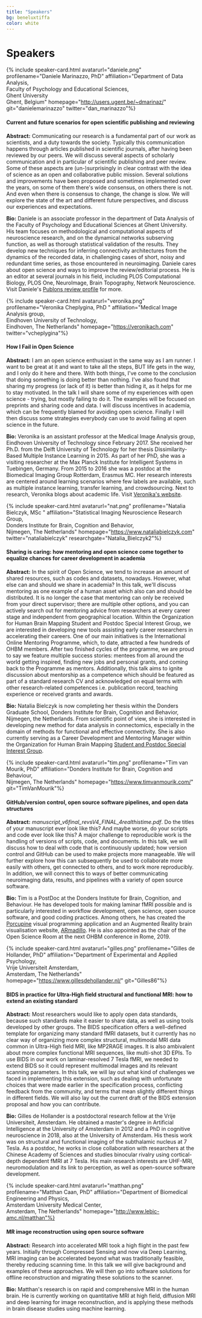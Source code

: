 ```yaml
---
title: "Speakers"
bg: beneluxtiffa
color: white
---
```


# Speakers

<a name="daniele"></a>

{% include speaker-card.html avatarurl="daniele.png" profilename="Daniele Marinazzo, PhD" affiliation="Department of Data Analysis,<br>Faculty of Psychology and Educational Sciences,<br>Ghent University <br>Ghent, Belgium" homepage="http://users.ugent.be/~dmarinaz/" git="danielemarinazzo" twitter="dan_marinazzo"%}

#### Current and future scenarios for open scientific publishing and reviewing
**Abstract:** 
Communicating our research is a fundamental part of our work as scientists, and a duty towards the society. Typically this communication happens through articles published in scientific journals, after having been reviewed by our peers. We will discuss several aspects of scholarly communication and in particular of scientific publishing and peer review. Some of these aspects are (un-)surprisingly in clear contrast with the idea of science as an open and collaborative public mission. Several solutions and improvements have been proposed and sometimes implemented over the years, on some of them there's wide consensus, on others there is not. And even when there is consensus to change, the change is slow. We will explore the state of the art and different future perspectives, and discuss our experiences and expectations.

**Bio:**
Daniele is an associate professor in the department of Data Analysis of the Faculty of Psychology and Educational Sciences at Ghent University. His team focuses on methodological and computational aspects of neuroscience research, and on the dynamical networks subserving function, as well as thorough statistical validation of the results. They develop new techniques for inferring connectivity architectures from the dynamics of the recorded data, in challenging cases of short, noisy and redundant time series, as those encountered in neuroimaging. Daniele cares about open science and ways to improve the review/editorial process. He is an editor at several journals in his field, including PLOS Computational Biology, PLOS One,  NeuroImage, Brain Topography, Network Neuroscience. Visit Daniele's [Publons review profile](https://publons.com/author/663417/daniele-marinazzo#profile) for more.


<a name="veronika"></a>
{% include speaker-card.html avatarurl="veronika.png" profilename="Veronika Cheplygina, PhD " affiliation="Medical Image Analysis group,<br>Eindhoven University of Technology,<br>Eindhoven, The Netherlands" homepage="https://veronikach.com" twitter="vcheplygina"%}

#### How I Fail in Open Science
**Abstract:**
I am an open science enthusiast in the same way as I am runner. I want to be great at it and want to take all the steps, BUT life gets in the way, and I only do it here and there. With both things, I've come to the conclusion that doing something is doing better than nothing. I've also found that sharing my progress (or lack of it) is better than hiding it, as it helps for me to stay motivated. In the talk I will share some of my experiences with open science - trying, but mostly failing to do it. The examples will be focused on preprints and sharing code and data. I will discuss incentives in academia, which can be frequently blamed for avoiding open science. Finally I will then discuss some strategies everybody can use to avoid failing at open science in the future.

**Bio:**
Veronika is an assistant professor at the Medical Image Analysis group, Eindhoven University of Technology since February 2017. She received her Ph.D. from the Delft University of Technology for her thesis Dissimilarity-Based Multiple Instance Learning in 2015. As part of her PhD, she was a visiting researcher at the Max Planck Institute for Intelligent Systems in Tuebingen, Germany. From 2015 to 2016 she was a postdoc at the Biomedical Imaging Group Rotterdam, Erasmus MC. Her research interests are centered around learning scenarios where few labels are available, such as multiple instance learning, transfer learning, and crowdsourcing. Next to research, Veronika blogs about academic life. Visit [Veronika's website](https://veronikach.com).


<a name="nat"></a>
{% include speaker-card.html avatarurl="nat.png" profilename="Natalia Bielczyk, MSc " affiliation="Statistical Imaging Neuroscience Research Group,<br>Donders Institute for Brain, Cognition and Behavior,<br>Nijmegen, The Netherlands" homepage="https://www.nataliabielczyk.com" twitter="nataliabielczyk" researchgate="Natalia_Bielczyk2"%}

#### Sharing is caring: how mentoring and open science come together to equalize chances for career development in academia

**Abstract:**
In the spirit of Open Science, we tend to increase an amount of shared resources, such as codes and datasets, nowadays. However, what else can and should we share in academia? In this talk, we'll discuss mentoring as one example of a human asset which also can and should be distributed. It is no longer the case that mentoring can only be received from your direct supervisor; there are multiple other options, and you can actively search out for mentoring advice from researchers at every career stage and independent from geographical location. Within the Organization for Human Brain Mapping Student and Postdoc Special Interest Group, we are interested in developing new tools assisting early career researchers in accelerating their careers. One of our main initiatives is the International Online Mentoring Programme, which, to date, attracted a few hundreds of OHBM members. After two finished cycles of the programme, we are proud to say we feature multiple success stories: mentees from all around the world getting inspired, finding new jobs and personal grants, and coming back to the Programme as mentors. Additionally, this talk aims to ignite discussion about mentorship as a competence which should be featured as part of a standard research CV and acknowledged on equal terms with other research-related competences i.e. publication record, teaching experience or received grants and awards.

**Bio:**
Natalia Bielczyk is now completing her thesis within the Donders Graduate School, Donders Institute for Brain, Cognition and Behavior, Nijmegen, the Netherlands. From scientific point of view, she is interested in developing new method for data analysis in connectomics, especially in the domain of methods for functional and effective connectivity. She is also currently serving as a Career Development and Mentoring Manager within the Organization for Human Brain Mapping [Student and Postdoc Special Interest Group](https://www.ohbmtrainees.com).


<a name="tim"></a>
{% include speaker-card.html avatarurl="tim.png" profilename="Tim van Mourik, PhD"  affiliation="Donders Institute for Brain, Cognition and Behaviour,<br> Nijmegen, The Netherlands" homepage="https://www.timvanmourik.com/" git="TimVanMourik"%}

#### GitHub/version control, open source software pipelines, and open data structures
**Abstract:** 
*manuscript_v6final_revsV4_FINAL_4realthistime.pdf*. Do the titles of your manuscript ever look like this? And maybe worse, do your scripts and code ever look like this? A major challenge to reproducible work is the handling of versions of scripts, code, and documents. In this talk, we will discuss how to deal with code that is continuously updated; how version control and GitHub can be used to make projects more manageable. We will further explore how this can subsequently be used to collaborate more easily with others, get connected to others, and to work more reproducibly. In addition, we will connect this to ways of better communicating neuroimaging data, results, and pipelines with a variety of open source software.

**Bio:**
Tim is a PostDoc at the Donders Institute for Brain, Cognition, and Behaviour. He has developed tools for making laminar fMRI possible and is particularly interested in workflow development, open science, open source software, and good coding practices. Among others, he has created the [Porcupine](https://timvanmourik.github.io/Porcupine) visual programming application and an Augmented Reality brain visualisation website, [ARmadillo](https://armadillobrain.app). He is also appointed as the chair of the Open Science Room at the next OHBM conference in Rome, 2019.


<a name="gilles"></a>
{% include speaker-card.html avatarurl="gilles.png" profilename="Gilles de Hollander, PhD"  affiliation="Department of Experimental and Applied Psychology,<br>Vrije Universiteit Amsterdam,<br>Amsterdam, The Netherlands" homepage="https://www.gillesdehollander.nl/" git="Gilles86"%}

#### BIDS in practice for Ultra-High field structural and functional MRI: how to extend an existing standard
**Abstract:** 
Most researchers would like to apply open data standards, because such standards make it easier to share data, as well as using tools developed by other groups. The BIDS specification offers a well-defined template for organizing many standard fMRI datasets, but it currently has no clear way of organizing more complex structural, multimodal MRI data common in Ultra-High field MRI, like MP2RAGE images. It is also ambivalent about more complex functional MRI sequences, like multi-shot 3D EPIs. To use BIDS in our work on laminar-resolved 7 Tesla fMRI, we needed to extend BIDS so it could represent multimodal images and its relevant scanning parameters. In this talk, we will lay out what kind of challenges we faced in implementing this extension, such as dealing with unfortunate choices that were made earlier in the specification process, conflicting feedback from the community, and terms that mean slightly different things in different fields. We will also lay out the current draft of the BIDS extension proposal and how you can contribute.

**Bio:**
Gilles de Hollander is a postdoctoral research fellow at the Vrije Universiteit, Amsterdam. He obtained a master's degree in Artificial Intelligence at the University of Amsterdam in 2012 and a PhD in cognitive neuroscience in 2018, also at the University of Amsterdam. His thesis work was on structural and functional imaging of the subthalamic nucleus at 7 Tesla. As a postdoc, he works in close collaboration with researchers at the Chinese Academy of Sciences and studies binocular rivalry using cortical-depth dependent fMRI at 7 Tesla. His main research interests are UHF-MRI, neuromodulation and its link to perception, as well as open-source software development.


<a name="matthan"></a>
{% include speaker-card.html avatarurl="matthan.png" profilename="Matthan Caan, PhD"  affiliation="Department of Biomedical Engineering and Physics,<br>Amsterdam University Medical Center,<br>Amsterdam, The Netherlands" homepage="http://www.lebic-amc.nl/matthan"%}

#### MR image reconstruction using open source software
**Abstract:** 
Research into accelerated MRI took a high flight in the past few years. Initially through Compressed Sensing and now via Deep Learning, MRI imaging can be accelerated beyond what was traditionally feasible, thereby reducing scanning time. In this talk we will give background and examples of these approaches. We will then go into software solutions for offline reconstruction and migrating these solutions to the scanner.

**Bio:**
Matthan's research is on rapid and comprehensive MRI in the human brain. He is currently working on quantitative MRI at high field, diffusion MRI and deep learning for image reconstruction, and is applying these methods in brain disease studies using machine learning.

